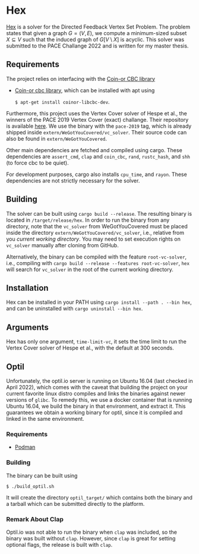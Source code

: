 # Hex
[Hex](https://en.wikipedia.org/wiki/Hex_(Discworld)) is a solver for the Directed Feedback Vertex Set Problem. The problem states that given a graph $G = (V, E)$, we
compute a minimum-sized subset $X \subseteq V$ such that the induced graph of $G[V \setminus X]$ is acyclic. This solver was submitted to the PACE Challange 2022 and is written for my master thesis. 


## Requirements
The project relies on interfacing with the [Coin-or CBC library](https://github.com/coin-or/COIN-OR-OptimizationSuite)
* [Coin-or cbc library](https://github.com/coin-or/COIN-OR-OptimizationSuite), which can be installed with apt using 
    
    ```$ apt-get install coinor-libcbc-dev```.

Furthermore, this project uses the Vertex Cover solver of Hespe et al., the winners of the PACE 2019 Vertex Cover (exact) challange. Their repository is available [here](https://github.com/KarlsruheMIS/pace-2019). We use the binary with the `pace-2019` tag, which is already shipped inside `extern/WeGotYouCovered/vc_solver`. Their source code can also be found in `extern/WeGotYouCovered`.

Other main dependencies are fetched and compiled using cargo. These dependencies are `assert_cmd`, `clap` and `coin_cbc`, `rand`, `rustc_hash`, and `shh` (to force cbc to be quiet).

For development purposes, cargo also installs `cpu_time`, and `rayon`. These dependencies are not strictly necessary for the solver. 

## Building
The solver can be built using `cargo build --release`. The resulting binary is located in `/target/release/hex`. In order to run the binary from any directory, note that the `vc_solver` from WeGotYouCovered must be placed inside the directory `extern/WeGotYouCovered/vc_solver`, i.e., relative from you *current working directory*. You may need to set execution rights on `vc_solver` manually after cloning from GitHub. 

Alternatively, the binary can be compiled with the feature `root-vc-solver`, i.e., compiling with `cargo build --release --features root-vc-solver`, `hex` will search for `vc_solver` in the root of the current working directory. 

## Installation
Hex can be installed in your PATH using `cargo install --path . --bin hex`, and can be uninstalled with `cargo uninstall --bin hex`.

## Arguments
Hex has only one argument, `time-limit-vc`, it sets the time limit to run the Vertex Cover solver of Hespe et al., with the default at 300 seconds.

## Optil
Unfortunately, the optil.io server is running on Ubuntu 16.04 (last checked in April 2022), which comes with the caveat that building the project on your current favorite linux distro compiles and links the binaries against newer versions of `glibc`. To remedy this, we use a docker container that is running Ubuntu 16.04, we build the binary in that environment, and extract it. This guarantees we obtain a working binary for optil, since it is compiled and linked in the same environment.

### Requirements
* [Podman](https://podman.io/getting-started/installation)

### Building
The binary can be built using 
```
$ ./build_optil.sh
```
It will create the directory `optil_target/` which contains both the binary and a tarball which can be submitted directly to the platform. 

### Remark About Clap
Optil.io was not able to run the binary when `clap` was included, so the binary was built without `clap`. However, since `clap` is great for setting optional flags, the release is built with `clap`. 
